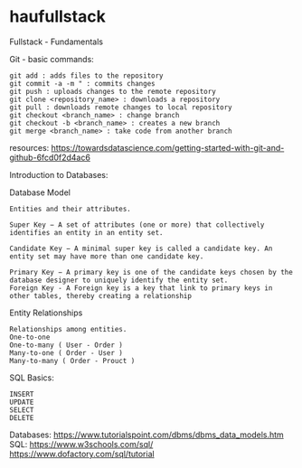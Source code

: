 # haufullstack
Fullstack - Fundamentals



Git - basic commands:

    git add : adds files to the repository
    git commit -a -m " : commits changes
    git push : uploads changes to the remote repository
    git clone <repository_name> : downloads a repository
    git pull : downloads remote changes to local repository
    git checkout <branch_name> : change branch
    git checkout -b <branch_name> : creates a new branch
    git merge <branch_name> : take code from another branch

  resources: 
    https://towardsdatascience.com/getting-started-with-git-and-github-6fcd0f2d4ac6
    

Introduction to Databases:

Database Model

    Entities and their attributes.

    Super Key − A set of attributes (one or more) that collectively identifies an entity in an entity set.

    Candidate Key − A minimal super key is called a candidate key. An entity set may have more than one candidate key.

    Primary Key − A primary key is one of the candidate keys chosen by the database designer to uniquely identify the entity set.
    Foreign Key - A Foreign key is a key that link to primary keys in other tables, thereby creating a relationship


Entity Relationships

    Relationships among entities.
    One-to-one
    One-to-many ( User - Order )
    Many-to-one ( Order - User ) 
    Many-to-many ( Order - Prouct )

SQL Basics:

    INSERT 
    UPDATE
    SELECT
    DELETE


Databases:
https://www.tutorialspoint.com/dbms/dbms_data_models.htm
SQL:
https://www.w3schools.com/sql/
https://www.dofactory.com/sql/tutorial
